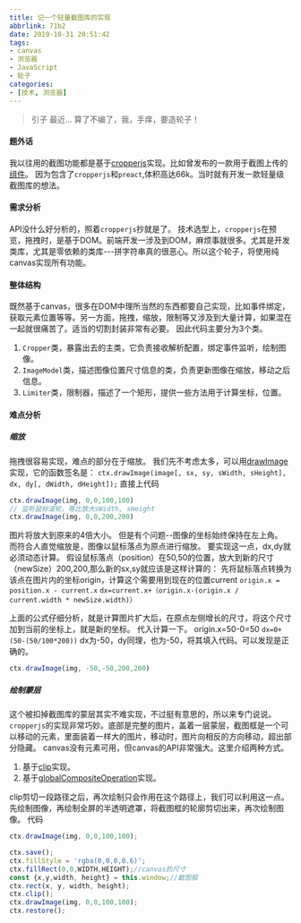 ```yaml
---
title: 记一个轻量截图库的实现
abbrlink: 71b2
date: 2019-10-31 20:51:42
tags:
- canvas
- 浏览器
- JavaScript
- 轮子
categories:
- [技术, 浏览器]
---
```


> 引子
最近...
算了不编了，我，手痒，要造轮子！

#### 题外话
我以往用的截图功能都是基于[cropperjs](https://github.com/fengyuanchen/cropperjs)实现。比如曾发布的一款用于截图上传的[组件](https://www.npmjs.com/package/@redbuck/image-uploader)。
因为包含了`cropperjs`和`preact`,体积高达66k。当时就有开发一款轻量级截图库的想法。

#### 需求分析
API没什么好分析的，照着`cropperjs`抄就是了。
技术选型上，`cropperjs`在预览，拖拽时，是基于DOM。前端开发一涉及到DOM，麻烦事就很多。尤其是开发类库，尤其是零依赖的类库---拼字符串真的很恶心。所以这个轮子，将使用纯canvas实现所有功能。

#### 整体结构
既然基于canvas，很多在DOM中理所当然的东西都要自己实现，比如事件绑定，获取元素位置等等。另一方面，拖拽，缩放，限制等又涉及到大量计算，如果混在一起就很痛苦了。适当的切割封装非常有必要。
因此代码主要分为3个类。
1. `Cropper`类，暴露出去的主类，它负责接收解析配置，绑定事件监听，绘制图像。
2. `ImageModel`类，描述图像位置尺寸信息的类，负责更新图像在缩放，移动之后信息。
3. `Limiter`类，限制器，描述了一个矩形，提供一些方法用于计算坐标，位置。

#### 难点分析

##### 缩放
拖拽很容易实现，难点的部分在于缩放。
我们先不考虑太多，可以用[drawImage](https://developer.mozilla.org/zh-CN/docs/Web/API/CanvasRenderingContext2D/drawImage)实现，它的函数签名是：
`ctx.drawImage(image[, sx, sy, sWidth, sHeight], dx, dy[, dWidth, dHeight]);`
直接上代码
````javascript
ctx.drawImage(img, 0,0,100,100)
// 监听鼠标滚轮，等比放大sWidth, sHeight
ctx.drawImage(img, 0,0,200,200)
````
图片将放大到原来的4倍大小。
但是有个问题--图像的坐标始终保持在左上角。
而符合人直觉缩放是，图像以鼠标落点为原点进行缩放。
要实现这一点，dx,dy就必须动态计算。
假设鼠标落点（position）在50,50的位置，放大到新的尺寸（newSize）200,200,那么新的sx,sy就应该是这样计算的：
先将鼠标落点转换为该点在图片内的坐标origin，计算这个需要用到现在的位置current
`origin.x = position.x - current.x`
`dx=current.x+（origin.x-(origin.x / current.width * newSize.width)）`

上面的公式仔细分析，就是计算图片扩大后，在原点左侧增长的尺寸，将这个尺寸加到当前的坐标上，就是新的坐标。
代入计算一下。
origin.x=50-0=50
`dx=0+(50-(50/100*200))`
dx为-50，dy同理，也为-50，将其填入代码。可以发现是正确的。
```javascript
ctx.drawImage(img, -50,-50,200,200)
```

##### 绘制蒙层
这个被扣掉截图库的蒙层其实不难实现，不过挺有意思的，所以来专门说说。
`cropperjs`的实现非常巧妙。底部是完整的图片，盖着一层蒙层，截图框是一个可以移动的元素，里面装着一样大的图片，移动时，图片向相反的方向移动，超出部分隐藏。
canvas没有元素可用，但canvas的API非常强大。这里介绍两种方式。
1. 基于[clip](https://developer.mozilla.org/zh-CN/docs/Web/API/CanvasRenderingContext2D/clip)实现。
2. 基于[globalCompositeOperation](https://www.canvasapi.cn/CanvasRenderingContext2D/globalCompositeOperation)实现。

clip剪切一段路径之后，再次绘制只会作用在这个路径上，我们可以利用这一点。
先绘制图像，再绘制全屏的半透明遮罩，将截图框的轮廓剪切出来，再次绘制图像。
代码
```javascript
ctx.drawImage(img, 0,0,100,100);

ctx.save();
ctx.fillStyle = 'rgba(0,0,0,0.6)';
ctx.fillRect(0,0,WIDTH,HEIGHT);//canvas的尺寸
const {x,y,width, height} = this.window;//截图框
ctx.rect(x, y, width, height);
ctx.clip();
ctx.drawImage(img, 0,0,100,100);
ctx.restore();
```